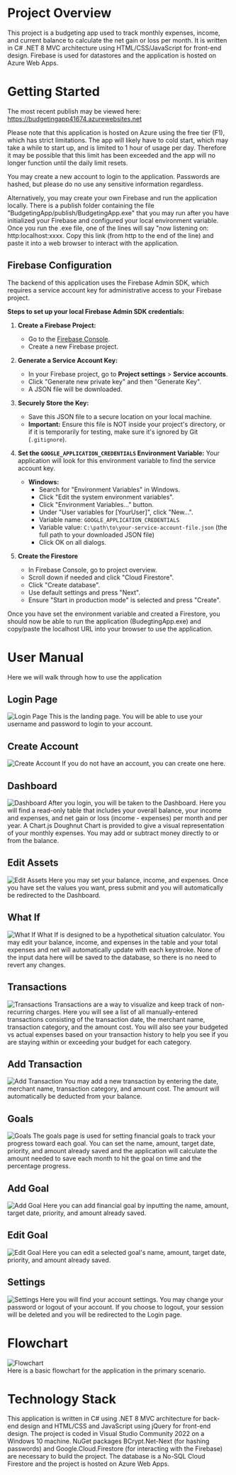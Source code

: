 # Project Overview
This project is a budgeting app used to track monthly expenses, income, and current balance to calculate the net gain or loss per month. It is written in C# .NET 8 MVC architecture using HTML/CSS/JavaScript for front-end design. Firebase is used for datastores and the application is hosted on Azure Web Apps.

# Getting Started
The most recent publish may be viewed here: https://budgetingapp41674.azurewebsites.net  
  
Please note that this application is hosted on Azure using the free tier (F1), which has strict limitations. The app will likely have to cold start, which may take a while to start up, and is limited to 1 hour of usage per day. Therefore it may be possible
 that this limit has been exceeded and the app will no longer function until the daily limit resets. 
   
  You may create a new account to login to the application. Passwords are hashed, but please do no use any sensitive information regardless.

Alternatively, you may create your own Firebase and run the application locally. There is a publish folder containing the file "BudgetingApp/publish/BudgetingApp.exe" that you may run after you have initialized your Firebase and configured your local environment variable. Once you run the .exe file, one of the lines will say "now listening on: http:localhost:xxxx. Copy this link (from http to the end of the line) and paste it into a web browser to interact with the application.

## Firebase Configuration
The backend of this application uses the Firebase Admin SDK, which requires a service account key for administrative access to your Firebase project. 

**Steps to set up your local Firebase Admin SDK credentials:**

1.  **Create a Firebase Project:**
    * Go to the [Firebase Console](https://console.firebase.google.com/).
    * Create a new Firebase project.

2.  **Generate a Service Account Key:**
    * In your Firebase project, go to **Project settings** > **Service accounts**.
    * Click "Generate new private key" and then "Generate Key".
    * A JSON file will be downloaded.

3.  **Securely Store the Key:**
    * Save this JSON file to a secure location on your local machine.
    * **Important:** Ensure this file is NOT inside your project's directory, or if it is temporarily for testing, make sure it's ignored by Git (`.gitignore`).

4.  **Set the `GOOGLE_APPLICATION_CREDENTIALS` Environment Variable:**
    Your application will look for this environment variable to find the service account key.

    * **Windows:**
        * Search for "Environment Variables" in Windows.
        * Click "Edit the system environment variables".
        * Click "Environment Variables..." button.
        * Under "User variables for [YourUser]", click "New...".
        * Variable name: `GOOGLE_APPLICATION_CREDENTIALS`
        * Variable value: `C:\path\to\your-service-account-file.json` (the full path to your downloaded JSON file)
        * Click OK on all dialogs.
          
5. **Create the Firestore**
   * In Firebase Console, go to project overview.
   * Scroll down if needed and click "Cloud Firestore".
   * Click "Create database".
   * Use default settings and press "Next".
   * Ensure "Start in production mode" is selected and press "Create".

Once you have set the environment variable and created a Firestore, you should now be able to run the application (BudegtingApp.exe) and copy/paste the localhost URL into your browser to use the application.

# User Manual
Here we will walk through how to use the application
## Login Page
![Login Page](Demo%20Screenshots/Login.png)
This is the landing page. You will be able to use your username and password to login to your account.

## Create Account
![Create Account](Demo%20Screenshots/Create%20Account.png)
If you do not have an account, you can create one here.

## Dashboard
![Dashboard](Demo%20Screenshots/Dashboard.png)
After you login, you will be taken to the Dashboard. Here you will find a read-only table that includes your overall balance, your income and expenses, and net gain or loss (income - expenses) per month and per year.
A Chart.js Doughnut Chart is provided to give a visual representation of your monthly expenses.
You may add or subtract money directly to or from the balance.

## Edit Assets
![Edit Assets](Demo%20Screenshots/Edit%20Assets.png)
Here you may set your balance, income, and expenses. Once you have set the values you want, press submit and you will automatically be redirected to the Dashboard.

## What If
![What If](Demo%20Screenshots/What%20If.png)
What If is designed to be a hypothetical situation calculator. You may edit your balance, income, and expenses in the table and your total expenses and net will automatically update with each keystroke. 
None of the input data here will be saved to the database, so there is no need to revert any changes.

## Transactions
![Transactions](Demo%20Screenshots/Transactions.png)
Transactions are a way to visualize and keep track of non-recurring charges. Here you will see a list of all manually-entered transactions consisting of the transaction date, the merchant name, transaction category, and the amount cost. 
You will also see your budgeted vs actual expenses based on your transaction history to help you see if you are staying within or exceeding your budget for each category.

## Add Transaction
![Add Transaction](Demo%20Screenshots/Add%20Transaction.png)
You may add a new transaction by entering the date, merchant name, transaction category, and amount cost. The amount will automatically be deducted from your balance.

## Goals
![Goals](Demo%20Screenshots/Goals.png)
The goals page is used for setting financial goals to track your progress toward each goal. You can set the name, amount, target date, priority, and amount already saved and the application will calculate the amount needed to save each month to hit the goal on time and the percentage progress.

## Add Goal
![Add Goal](Demo%20Screenshots/Add%20Goal.png)
Here you can add financial goal by inputting the name, amount, target date, priority, and amount already saved. 

## Edit Goal
![Edit Goal](Demo%20Screenshots/Edit%20Goal.png)
Here you can edit a selected goal's name, amount, target date, priority, and amount already saved.

## Settings
![Settings](Demo%20Screenshots/Settings.png)
Here you will find your account settings. You may change your password or logout of your account. If you choose to logout, your session will be deleted and you will be redirected to the Login page.

# Flowchart
![Flowchart ](Demo%20Screenshots/Flowchart%20(Primary%20Scenario).png)  
Here is a basic flowchart for the application in the primary scenario.

# Technology Stack
This application is written in C# using .NET 8 MVC architecture for back-end design and HTML/CSS and JavaScript using jQuery for front-end design. The project is coded in Visual Studio Community 2022 on a Windows 10 machine. NuGet packages BCrypt.Net-Next (for hashing passwords) and Google.Cloud.Firestore (for interacting with the Firebase) are necessary to build the project. The database is a No-SQL Cloud Firestore and the project is hosted on Azure Web Apps.
